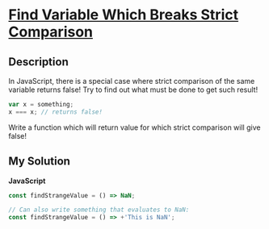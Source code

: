 # [Find Variable Which Breaks Strict Comparison](https://www.codewars.com/kata/560f8d41cf6e1fe5c900002e)

## Description

In JavaScript, there is a special case where strict comparison of the same variable returns false! Try to find out what must be done to get such result!

```js
var x = something;
x === x; // returns false!
```

Write a function which will return value for which strict comparison will give false!

## My Solution

**JavaScript**

```js
const findStrangeValue = () => NaN;
```

```js
// Can also write something that evaluates to NaN:
const findStrangeValue = () => +'This is NaN';
```
